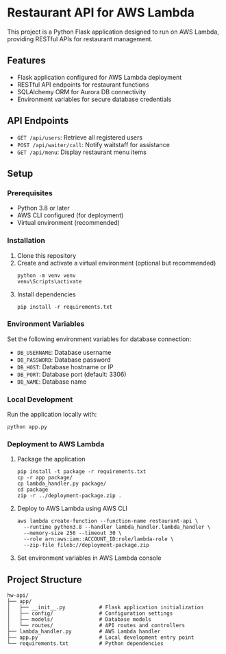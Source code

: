 # Restaurant API for AWS Lambda

This project is a Python Flask application designed to run on AWS Lambda, providing RESTful APIs for restaurant management.

## Features

- Flask application configured for AWS Lambda deployment
- RESTful API endpoints for restaurant functions
- SQLAlchemy ORM for Aurora DB connectivity
- Environment variables for secure database credentials

## API Endpoints

- `GET /api/users`: Retrieve all registered users
- `POST /api/waiter/call`: Notify waitstaff for assistance
- `GET /api/menu`: Display restaurant menu items

## Setup

### Prerequisites

- Python 3.8 or later
- AWS CLI configured (for deployment)
- Virtual environment (recommended)

### Installation

1. Clone this repository
2. Create and activate a virtual environment (optional but recommended)
   ```
   python -m venv venv
   venv\Scripts\activate
   ```
3. Install dependencies
   ```
   pip install -r requirements.txt
   ```

### Environment Variables

Set the following environment variables for database connection:

- `DB_USERNAME`: Database username
- `DB_PASSWORD`: Database password
- `DB_HOST`: Database hostname or IP
- `DB_PORT`: Database port (default: 3306)
- `DB_NAME`: Database name

### Local Development

Run the application locally with:

```
python app.py
```

### Deployment to AWS Lambda

1. Package the application
   ```
   pip install -t package -r requirements.txt
   cp -r app package/
   cp lambda_handler.py package/
   cd package
   zip -r ../deployment-package.zip .
   ```

2. Deploy to AWS Lambda using AWS CLI
   ```
   aws lambda create-function --function-name restaurant-api \
     --runtime python3.8 --handler lambda_handler.lambda_handler \
     --memory-size 256 --timeout 30 \
     --role arn:aws:iam::ACCOUNT_ID:role/lambda-role \
     --zip-file fileb://deployment-package.zip
   ```

3. Set environment variables in AWS Lambda console

## Project Structure

```
hw-api/
├── app/
│   ├── __init__.py           # Flask application initialization
│   ├── config/               # Configuration settings
│   ├── models/               # Database models
│   └── routes/               # API routes and controllers
├── lambda_handler.py         # AWS Lambda handler
├── app.py                    # Local development entry point
└── requirements.txt          # Python dependencies
```
